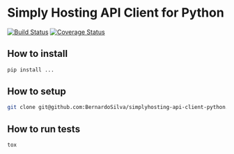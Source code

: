 # Simply Hosting API Client for Python

[![Build Status](https://travis-ci.org/BernardoSilva/simplyhosting-api-client-python.svg?branch=master)](https://travis-ci.org/BernardoSilva/simplyhosting-api-client-python) 
[![Coverage Status](https://coveralls.io/repos/github/BernardoSilva/simplyhosting-api-client-python/badge.svg)](https://coveralls.io/github/BernardoSilva/simplyhosting-api-client-python)

## How to install

```bash
pip install ...
```

## How to setup

```bash
git clone git@github.com:BernardoSilva/simplyhosting-api-client-python.git
```

## How to run tests

```bash
tox
```

